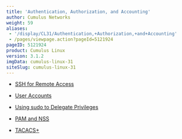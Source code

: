 ```yaml
---
title: 'Authentication, Authorization, and Accounting'
author: Cumulus Networks
weight: 59
aliases:
 - '/display/CL31/Authentication,+Authorization,+and+Accounting'
 - /pages/viewpage.action?pageId=5121924
pageID: 5121924
product: Cumulus Linux
version: 3.1.2
imgData: cumulus-linux-31
siteSlug: cumulus-linux-31
---
```

  - [SSH for Remote
    Access](/version/cumulus-linux-31/System-Management/Authentication-Authorization-and-Accounting/SSH-for-Remote-Access)

  - [User
    Accounts](/version/cumulus-linux-31/System-Management/Authentication-Authorization-and-Accounting/User-Accounts)

  - [Using sudo to Delegate
    Privileges](/version/cumulus-linux-31/System-Management/Authentication-Authorization-and-Accounting/Using-sudo-to-Delegate-Privileges)

  - [PAM and
    NSS](/version/cumulus-linux-31/System-Management/Authentication-Authorization-and-Accounting/LDAP-Authentication-and-Authorization)

  - [TACACS+](/version/cumulus-linux-31/System-Management/Authentication-Authorization-and-Accounting/TACACS+)

